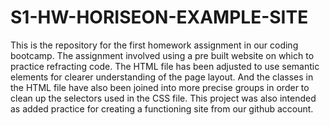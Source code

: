 # S1-HW-HORISEON-EXAMPLE-SITE
This is the repository for the first homework assignment in our coding bootcamp.
The assignment involved using a pre built website on which to practice refracting code.
The HTML file has been adjusted to use semantic elements for clearer understanding of the page layout.
And the classes in the HTML file have also been joined into more precise groups in order to clean up the selectors used in the CSS file.
This project was also intended as added practice for creating a functioning site from our github account.
